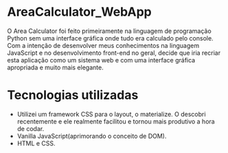# AreaCalculator_WebApp
  O Area Calculator foi feito primeiramente na linguagem de programação Python sem uma interface gráfica onde tudo era calculado pelo console.
Com a intenção de desenvolver meus conhecimentos na linguagem JavaScript e no desenvolvimento front-end no geral, decide que iria recriar esta aplicação como um sistema web e com uma interface gráfica apropriada e muito mais elegante.

# Tecnologias utilizadas
 * Utilizei um framework CSS para o layout, o materialize. O descobri recentemente e ele realmente facilitou e tornou mais produtivo a hora de codar.
 * Vanilla JavaScript(aprimorando o conceito de DOM).
 * HTML e CSS.

